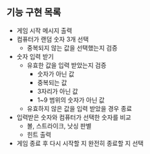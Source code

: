 ## 기능 구현 목록
- 게임 시작 메시지 출력
- 컴퓨터가 랜덤 숫자 3개 선택
  - 중복되지 않는 값을 선택했는지 검증
- 숫자 입력 받기
  - 유효한 값을 입력 받았는지 검증
    - 숫자가 아닌 값
    - 중복되는 값
    - 3자리가 아닌 값
    - 1~9 범위의 숫자가 아닌 값
  - 유효하지 않은 값을 입력 받았을 경우 종료
- 입력받은 숫자와 컴퓨터가 선택한 숫자를 비교
  - 볼, 스트라이크, 낫싱 판별
  - 힌트 출력
- 게임 종료 후 다시 시작할 지 완전히 종료할 지 선택